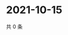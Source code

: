 # 2021-10-15

共 0 条

<!-- BEGIN WEIBO -->
<!-- 最后更新时间 Fri Oct 15 2021 12:14:24 GMT+0800 (China Standard Time) -->

<!-- END WEIBO -->
